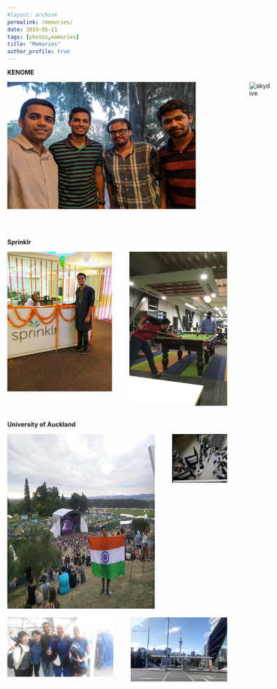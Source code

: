 ```yaml
---
#layout: archive
permalink: /memories/
date: 2019-05-11
tags: [photos,memories]
title: "Memories"
author_profile: true
---
```

<!-- 
<div>
	<p> INTERNSHIP @CISCO SYSTEM</p>
	<img src="/images/memories/cisco.jpg" width="42" height="42">
	<img src="/images/memories/party.jpg" width="42" height="42">
</div>

<div> 
	<p> University of Auckland</p>
	<img src="/images/memories/skydive.jpg" width="42" height="42" display='block'>
</div>
 -->
<p><b>KENOME</b></p>
<div id="banner" style="overflow: hidden; display: flex; justify-content:space-around; width: 128%">
        <div class="" style="display: inline-block;width: 414%">
            <img src="/images/memories/Kenome/meeting.jpg" style="width:84%;height: 89%">
        </div>
        <div class="" style="display: inline-block;">
            <img src="/images/memories/Kenome/target-1.jpg" hspace="40" alt="skydive" style="width:80%;height: 89%">
        </div>
</div>


<br>
<p><b>Sprinklr</b></p>
<div id="banner" style="overflow: hidden; display: flex; justify-content:space-around;">
        <div class="" style="display: inline-block;">
            <img src="/images/memories/Sprinklr/sprinklr-diwali.jpg" style="width:100%;">
        </div>
        <div class="" style="display: inline-block;">
            <img src="/images/memories/Sprinklr/sprinklr-pool.jpg" hspace="40" alt="skydive" style="width:100%">
        </div>
</div>


<br>
<p> <b>University of Auckland</b></p>
<div id="uoa1" style="overflow: hidden; display: flex; justify-content:space-around;">
        <div class="" style="display: inline-block;">
            <img src="/images/memories/UOA/RnV.jpg" alt="skydive" style="width: 2250px;height: 400px;">
        </div>
        <div class="" style="display: inline-block;">
            <img src="/images/memories/UOA/poster.png" hspace="40" style="width:100%;">
        </div>
</div>
<br>
<div id="uoa2" style="overflow: hidden; display: flex; justify-content:space-around;">
        <div class="" style="display: inline-block;">
            <img src="/images/memories/UOA/skydive.jpg" style="width:100%;">
        </div>
        <div class="" style="display: inline-block;">
            <img src="/images/memories/UOA/nz-skyline.jpg" hspace="40" alt="skydive" style="width:100%">
        </div>
</div>
